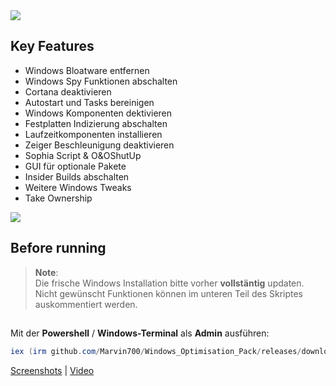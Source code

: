 <img src="https://user-images.githubusercontent.com/98750428/194409138-97880567-7645-4dc3-b031-74e2dae6da35.png"> 

## Key Features
* Windows Bloatware entfernen
* Windows Spy Funktionen abschalten 
* Cortana deaktivieren
* Autostart und Tasks bereinigen
* Windows Komponenten dektivieren
* Festplatten Indizierung abschalten
* Laufzeitkomponenten installieren
* Zeiger Beschleunigung deaktivieren
* Sophia Script & O&OShutUp
* GUI für optionale Pakete
* Insider Builds abschalten
* Weitere Windows Tweaks
* Take Ownership

<a href="https://github.com/Marvin700/Windows_Optimisation_Pack/releases/latest"><img src="https://user-images.githubusercontent.com/98750428/194409192-abe5edcc-9bf7-4873-bd55-ff5c4e458369.png"></a>

## Before running
> **Note**: <BR> 
Die frische Windows Installation bitte vorher <b>vollstäntig</b> updaten. <BR>
Nicht gewünscht Funktionen können im unteren Teil des Skriptes auskommentiert werden.<BR>
  
 ## 
Mit der **Powershell** / **Windows-Terminal** als **Admin** ausführen:

  ```powershell
iex (irm github.com/Marvin700/Windows_Optimisation_Pack/releases/download/1.5/Windows_Optimisation_Pack.ps1)
  ```  

  
<a href="https://github.com/Marvin700/Windows_Optimisation_Pack/wiki/Screenshots">Screenshots</a> | <a href="https://www.youtube.com/watch?v=Xl8VvnytMu8">Video</a>
